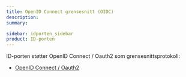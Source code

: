 ```yaml
---
title: OpenID Connect grensesnitt (OIDC)
description: 
summary: 

sidebar: idporten_sidebar
product: ID-porten
---
```


ID-porten støtter OpenID Connect / Oauth2 som grensesnittsprotokoll:

- [OpenID Connect / Oauth2]({{site.baseurl}}/docs/ID-porten/oidc/oidc_guide_idporten)
